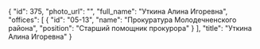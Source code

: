 {
    "id": 375,
    "photo_url": "",
    "full_name": "Уткина Алина Игоревна",
    "offices": [
        {
            "id": "05-13",
            "name": "Прокуратура Молодечненского района",
            "position": "Старший помощник прокурора"
        }
    ],
    "title": "Уткина Алина Игоревна"
}